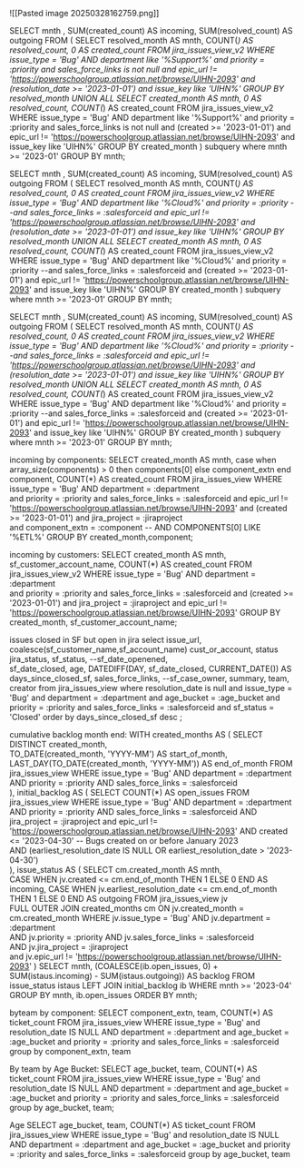 ![[Pasted image 20250328162759.png]]

SELECT mnth , SUM(created_count) AS incoming, SUM(resolved_count) AS outgoing
FROM (
    SELECT resolved_month AS mnth, COUNT(*) AS resolved_count, 0 AS created_count
    FROM jira_issues_view_v2
    WHERE issue_type = 'Bug'
      AND department like '%Support%'
      and priority = :priority
      and sales_force_links is not null 
      and epic_url != 'https://powerschoolgroup.atlassian.net/browse/UIHN-2093' 
      and (resolution_date >= '2023-01-01')
      and issue_key like 'UIHN%'
    GROUP BY resolved_month
    UNION ALL
    SELECT created_month AS mnth, 0 AS resolved_count, COUNT(*) AS created_count
    FROM jira_issues_view_v2
    WHERE issue_type = 'Bug'
      AND department like '%Support%'
      and priority = :priority
      and sales_force_links is not null 
      and (created >= '2023-01-01')
      and epic_url != 'https://powerschoolgroup.atlassian.net/browse/UIHN-2093' 
      and issue_key like 'UIHN%'
    GROUP BY created_month
) subquery
where mnth >= '2023-01'
GROUP BY mnth;

SELECT mnth , SUM(created_count) AS incoming, SUM(resolved_count) AS outgoing
FROM (
    SELECT resolved_month AS mnth, COUNT(*) AS resolved_count, 0 AS created_count
    FROM jira_issues_view_v2
    WHERE issue_type = 'Bug'
      AND department like '%Cloud%' 
      and priority = :priority
      --and sales_force_links = :salesforceid
      and epic_url != 'https://powerschoolgroup.atlassian.net/browse/UIHN-2093' 
      and (resolution_date >= '2023-01-01')
      and issue_key like 'UIHN%'
    GROUP BY resolved_month
    UNION ALL
    SELECT created_month AS mnth, 0 AS resolved_count, COUNT(*) AS created_count
    FROM jira_issues_view_v2
    WHERE issue_type = 'Bug'
      AND department like '%Cloud%' 
      and priority = :priority
      --and sales_force_links = :salesforceid
      and (created >= '2023-01-01')
      and epic_url != 'https://powerschoolgroup.atlassian.net/browse/UIHN-2093' 
      and issue_key like 'UIHN%'
    GROUP BY created_month
) subquery
where mnth >= '2023-01'
GROUP BY mnth;

SELECT mnth , SUM(created_count) AS incoming, SUM(resolved_count) AS outgoing
FROM (
    SELECT resolved_month AS mnth, COUNT(*) AS resolved_count, 0 AS created_count
    FROM jira_issues_view_v2
    WHERE issue_type = 'Bug'
      AND department like '%Cloud%' 
      and priority = :priority
      --and sales_force_links = :salesforceid
      and epic_url != 'https://powerschoolgroup.atlassian.net/browse/UIHN-2093' 
      and (resolution_date >= '2023-01-01')
      and issue_key like 'UIHN%'
    GROUP BY resolved_month
    UNION ALL
    SELECT created_month AS mnth, 0 AS resolved_count, COUNT(*) AS created_count
    FROM jira_issues_view_v2
    WHERE issue_type = 'Bug'
      AND department like '%Cloud%' 
      and priority = :priority
      --and sales_force_links = :salesforceid
      and (created >= '2023-01-01')
      and epic_url != 'https://powerschoolgroup.atlassian.net/browse/UIHN-2093' 
      and issue_key like 'UIHN%'
    GROUP BY created_month
) subquery
where mnth >= '2023-01'
GROUP BY mnth;

incoming by components:
   SELECT created_month AS mnth, case when array_size(components) > 0 then components[0] else  component_extn end component,  COUNT(*) AS created_count
    FROM jira_issues_view
    WHERE issue_type = 'Bug'
      AND department = :department      
      and priority = :priority
      and sales_force_links = :salesforceid
      and epic_url != 'https://powerschoolgroup.atlassian.net/browse/UIHN-2093' 
      and (created >= '2023-01-01')
      and jira_project = :jiraproject     
      and component_extn = :component
      -- AND COMPONENTS[0] LIKE '%ETL%'
    GROUP BY created_month,component;

incoming by customers:
    SELECT created_month AS mnth, sf_customer_account_name,  COUNT(*) AS created_count
    FROM jira_issues_view_v2
    WHERE issue_type = 'Bug'
      AND department = :department      
      and priority = :priority
      and sales_force_links = :salesforceid
      and (created >= '2023-01-01')
      and jira_project = :jiraproject
      and epic_url != 'https://powerschoolgroup.atlassian.net/browse/UIHN-2093' 
    GROUP BY created_month, sf_customer_account_name;


issues closed in SF but open in jira
select issue_url, 
coalesce(sf_customer_name,sf_account_name) cust_or_account, 
status jira_status,
sf_status, 
--sf_date_openened,  
sf_date_closed,
age,
DATEDIFF(DAY, sf_date_closed, CURRENT_DATE()) AS days_since_closed_sf,
sales_force_links,
--sf_case_owner,
summary, 
team, creator
from jira_issues_view
where resolution_date is null
and issue_type = 'Bug'
and department = :department
and age_bucket = :age_bucket
and priority = :priority
and sales_force_links = :salesforceid
and sf_status = 'Closed'
order by days_since_closed_sf desc
;

cumulative backlog month end:
WITH created_months AS (
    SELECT DISTINCT 
        created_month,  
        TO_DATE(created_month, 'YYYY-MM') AS start_of_month, 
        LAST_DAY(TO_DATE(created_month, 'YYYY-MM')) AS end_of_month
    FROM jira_issues_view
    WHERE issue_type = 'Bug'
      AND department = :department      
      AND priority = :priority
      AND sales_force_links = :salesforceid      
), 
initial_backlog AS (
    SELECT COUNT(*) AS open_issues
    FROM jira_issues_view
    WHERE issue_type = 'Bug'
        AND department = :department      
        AND priority = :priority
        AND sales_force_links = :salesforceid
        AND jira_project = :jiraproject
        and epic_url != 'https://powerschoolgroup.atlassian.net/browse/UIHN-2093' 
        AND created <= '2023-04-30'  -- Bugs created on or before January 2023        
        AND (earliest_resolution_date IS NULL OR earliest_resolution_date > '2023-04-30')  
), 
issue_status AS (
    SELECT 
        cm.created_month AS mnth,  
        CASE WHEN jv.created <= cm.end_of_month THEN 1 ELSE 0 END AS incoming, 
        CASE WHEN jv.earliest_resolution_date <= cm.end_of_month THEN 1 ELSE 0 END AS outgoing 
    FROM jira_issues_view jv    
    FULL OUTER JOIN created_months cm 
    ON jv.created_month = cm.created_month
    WHERE jv.issue_type = 'Bug'
        AND jv.department = :department      
        AND jv.priority = :priority
        AND jv.sales_force_links = :salesforceid      
        AND jv.jira_project = :jiraproject     
        and jv.epic_url != 'https://powerschoolgroup.atlassian.net/browse/UIHN-2093' 
)
SELECT mnth, (COALESCE(ib.open_issues, 0) + SUM(istaus.incoming) - SUM(istaus.outgoing)) AS backlog
FROM issue_status istaus
LEFT JOIN initial_backlog ib 
WHERE mnth >= '2023-04'
GROUP BY mnth, ib.open_issues
ORDER BY mnth;

byteam by component: 
SELECT component_extn, team,
COUNT(*) AS ticket_count
FROM jira_issues_view
WHERE issue_type = 'Bug'
and resolution_date IS NULL
AND department = :department
and age_bucket = :age_bucket
and priority = :priority
and sales_force_links = :salesforceid
group by component_extn, team

By team by Age Bucket: 
SELECT age_bucket, team,
COUNT(*) AS ticket_count
FROM jira_issues_view
WHERE issue_type = 'Bug'
and resolution_date IS NULL
AND department = :department
and age_bucket = :age_bucket
and priority = :priority
and sales_force_links = :salesforceid
group by age_bucket, team;

Age 
SELECT age_bucket, team,
COUNT(*) AS ticket_count
FROM jira_issues_view
WHERE issue_type = 'Bug'
and resolution_date IS NULL
AND department = :department
and age_bucket = :age_bucket
and priority = :priority
and sales_force_links = :salesforceid
group by age_bucket, team
